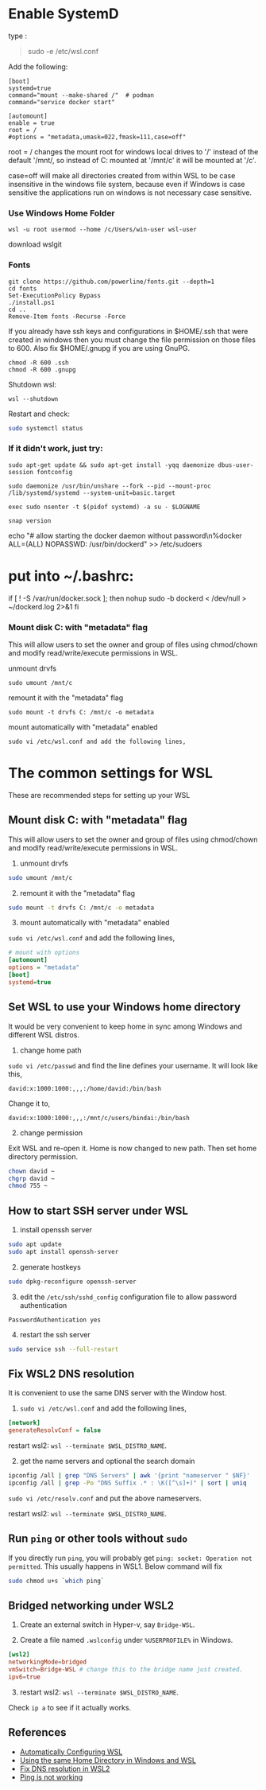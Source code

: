 # Enable SystemD 

type :
>sudo -e /etc/wsl.conf

Add the following:

```systemd
[boot]
systemd=true
command="mount --make-shared /"  # podman
command="service docker start" 

[automount]
enable = true
root = /
#options = "metadata,umask=022,fmask=111,case=off"
```

root = / changes the mount root for windows local drives to '/' instead of the default '/mnt/, so instead of C: mounted at '/mnt/c' it will be mounted at '/c'.

case=off will make all directories created from within WSL to be case insensitive in the windows file system, because even if Windows is case sensitive the applications run on windows is not necessary case sensitive.

### Use Windows Home Folder

```shell
wsl -u root usermod --home /c/Users/win-user wsl-user 
```

download wslgit

### Fonts

```shell
git clone https://github.com/powerline/fonts.git --depth=1
cd fonts
Set-ExecutionPolicy Bypass
./install.ps1
cd ..
Remove-Item fonts -Recurse -Force
```

If you already have ssh keys and configurations in $HOME/.ssh that were created in windows then you must change the file permission on those files to 600. Also fix $HOME/.gnupg if you are using GnuPG.

```shell
chmod -R 600 .ssh
chmod -R 600 .gnupg
```

Shutdown wsl:

```wsl
wsl --shutdown
```

Restart and check:

```sh
sudo systemctl status
```

### If it didn't work, just try:

```apt
sudo apt-get update && sudo apt-get install -yqq daemonize dbus-user-session fontconfig

sudo daemonize /usr/bin/unshare --fork --pid --mount-proc /lib/systemd/systemd --system-unit=basic.target

exec sudo nsenter -t $(pidof systemd) -a su - $LOGNAME

snap version

```

echo "# allow starting the docker daemon without password\n%docker ALL=(ALL)  NOPASSWD: /usr/bin/dockerd" >> /etc/sudoers

# put into ~/.bashrc:
if [ ! -S /var/run/docker.sock ]; then
        nohup sudo -b dockerd < /dev/null > ~/dockerd.log 2>&1
fi

### Mount disk C: with "metadata" flag
This will allow users to set the owner and group of files using chmod/chown and modify read/write/execute permissions in WSL.

unmount drvfs
```shell
sudo umount /mnt/c
```
remount it with the "metadata" flag
```
sudo mount -t drvfs C: /mnt/c -o metadata
```
mount automatically with "metadata" enabled
```
sudo vi /etc/wsl.conf and add the following lines,
```
# The common settings for WSL

These are recommended steps for setting up your WSL

## Mount disk C: with "metadata" flag

This will allow users to set the owner and group of files using chmod/chown and modify read/write/execute permissions in WSL.

1. unmount drvfs

```bash
sudo umount /mnt/c
```

2. remount it with the "metadata" flag

```bash
sudo mount -t drvfs C: /mnt/c -o metadata
```

3. mount automatically with "metadata" enabled

`sudo vi /etc/wsl.conf` and add the following lines,

```ini
# mount with options
[automount]
options = "metadata"
[boot]
systemd=true
```

## Set WSL to use your Windows home directory

It would be very convenient to keep home in sync among Windows and different WSL distros.

1. change home path

`sudo vi /etc/passwd` and find the line defines your username. It will look like this,

```passwd
david:x:1000:1000:,,,:/home/david:/bin/bash
```

Change it to,

```passwd
david:x:1000:1000:,,,:/mnt/c/users/bindai:/bin/bash
```

2. change permission

Exit WSL and re-open it. Home is now changed to new path. Then set home directory permission.

```bash
chown david ~
chgrp david ~
chmod 755 ~
```

## How to start SSH server under WSL

1. install openssh server

```bash
sudo apt update
sudo apt install openssh-server
```

2. generate hostkeys

```bash
sudo dpkg-reconfigure openssh-server
```

3. edit the `/etc/ssh/sshd_config` configuration file to allow password authentication

```config
PasswordAuthentication yes
```

4. restart the ssh server

```bash
sudo service ssh --full-restart
```

## Fix WSL2 DNS resolution

It is convenient to use the same DNS server with the Window host.

1. `sudo vi /etc/wsl.conf` and add the following lines,
```ini
[network]
generateResolvConf = false
```
restart wsl2: `wsl --terminate $WSL_DISTRO_NAME`.

2. get the name servers and optional the search domain
```bash
ipconfig /all | grep "DNS Servers" | awk '{print "nameserver " $NF}'
ipconfig /all | grep -Po "DNS Suffix .* : \K([^\s]+)" | sort | uniq
```
`sudo vi /etc/resolv.conf` and put the above nameservers.

restart wsl2: `wsl --terminate $WSL_DISTRO_NAME`.

## Run `ping` or other tools without `sudo`

If you directly run `ping`, you will probably get `ping: socket: Operation not permitted`. This usually happens in WSL1. Below command will fix

```bash
sudo chmod u+s `which ping`
```

## Bridged networking under WSL2

1. Create an external switch in Hyper-v, say `Bridge-WSL`.

2. Create a file named `.wslconfig` under `%USERPROFILE%` in Windows.
```conf
[wsl2]
networkingMode=bridged
vmSwitch=Bridge-WSL # change this to the bridge name just created.
ipv6=true
```

3. restart wsl2: `wsl --terminate $WSL_DISTRO_NAME`.

Check `ip a` to see if it actually works.

## References

* [Automatically Configuring WSL](https://devblogs.microsoft.com/commandline/automatically-configuring-wsl/)
* [Using the same Home Directory in Windows and WSL](https://jeremyskinner.co.uk/2018/07/27/sharing-home-directory-between-windows-and-wsl/)
* [Fix DNS resolution in WSL2](https://gist.github.com/coltenkrauter/608cfe02319ce60facd76373249b8ca6)
* [Ping is not working](https://github.com/microsoft/WSL/issues/18#issuecomment-450057702)